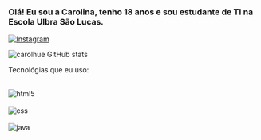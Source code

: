 
### Olá! Eu sou a Carolina, tenho 18 anos e sou estudante de TI na Escola Ulbra São Lucas.

[![Instagram](https://img.shields.io/badge/Instagram-E4405F?style=for-the-badge&logo=instagram&logoColor=white)](https://www.instagram.com/carol_jsjjs/)

![carolhue GitHub stats](https://github-readme-stats.vercel.app/api?username=carolhue&show_icons=true&theme=dracula)

Tecnológias que eu uso:
<div style= "display: inline_block"><br/>
<img align="center" alt="html5" scr= "https://img.shields.io/badge/HTML-239120?style=for-the-badge&logo=html5&logoColor=white" />
  
<div style= "display: inline_block](https://img.shields.io/badge/HTML-239120?style=for-the-badge&logo=html5&logoColor=white)"><br/>
<img align alt="css" scr= "https://img.shields.io/badge/CSS-239120?&style=for-the-badge&logo=css3&logoColor=white" />
  
<div style= "display: inline_block"><br/>
<img align alt="java" scr= "https://img.shields.io/badge/Java-ED8B00?style=for-the-badge&logo=openjdk&logoColor=white" />
